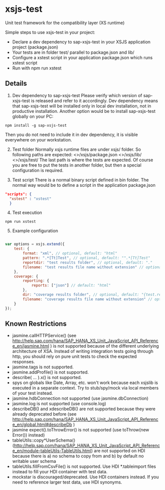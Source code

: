 xsjs-test
=========

Unit test framework for the compatibility layer (XS runtime)

Simple steps to use xsjs-test in your project:
* Declare a dev dependency to sap-xsjs-test in your XSJS application project (package.json)
* Your tests are in folder test/ parallel to package.json and lib/
* Configure a xstest script in your application package.json which runs xstest script
* Run with npm run xstest


## Details

1) Dev dependency to sap-xsjs-test
Please verify which version of sap-xsjs-test is released and refer to it accordingly. Dev dependency means that sap-xsjs-test will be installed only in local dev installation, not in productive installation. Another option would be to install sap-xsjs-test globally on your PC:
```Shell
npm install -g sap-xsjs-test
```
Then you do not need to include it in dev dependency, it is visible everywhere on your workstation.

2) Test folder
Normally xsjs runtime files are under xsjs/  folder.
So following paths are expected:
<<project>>/xsjs/package.json
<<project>>/xsjs/lib/
<<project>>/xsjs/test/
The last path is where the tests are expected. Of course you are free to put the tests in another folder, but then a special configuration is required.

3) Test script
There is a normal binary script defined in bin folder. The normal way would be to define a script in the application package.json
```JSON
"scripts": {
  "xstest" : "xstest"
  }
```


4) Test execution
```Shell
npm run xstest
```

5) Example configuration
```javascript

var options = xsjs.extend({
    test: {
        format: "xml", // optional, default: "html"
        pattern: ".*[Tt]Test", // optional, default: "".*[Tt]Test"
        reportdir: "test results folder", // optional, default: "."
        filename: "test results file name without extension" // optional, default: "report"
    },
    coverage: {
        reporting: {
            reports: ["json"] // default: "html"
        },
        dir: "coverage results folder", // optional, default: "{test.reportdir}/coverage"
        filename: "coverage results file name without extension" // optional, default "coverage"
    }
});
```

## Known Restrictions

* jasmine.callHTTPService() (see http://help.sap.com/hana/SAP_HANA_XS_Unit_JavaScript_API_Reference_en/jasmine.html ) is not supported because of the different underlying architecture of XSA. Instead of writing integration tests going through http, you should rely on pure unit tests to check the expected responses.
* jasmine.tags is not supported.
* jasmine.addProfile() is not supported.
* describe( ... ).x() is not supported.
* spys on globals like Date, Array, etc. won't work because each xsjslib is executed in a separate context. Try to stub/spy/mock via local members of your test instead.
* jasmine.hdbConnection not supported (use jasmine.dbConnection)
* jasmine.log is not supported (use console.log)
* describeDB() and xdescribeDB() are not supported because they were already deprecated before (see http://help.sap.com/hana/SAP_HANA_XS_Unit_JavaScript_API_Reference_en/global.html#describeDb )
* jasmine expect().toThrowError() is not supported (use toThrow(new Error()) instead)
* tableUtils::copy*UserSchema() (http://help.sap.com/hana/SAP_HANA_XS_Unit_JavaScript_API_Reference_en/module-tableUtils-TableUtils.html) are not supported on HDI because there is a) no schema to copy from and b) by default no writable user schema
* tableUtils.fillFromCsvFile() is not supported. Use HDI *.tableimport files instead to fill your HDI container with test data.
* mockstar is discouraged/deprecated. Use HDI containers instead. If you need to reference larger test data, use HDI synonyms.

